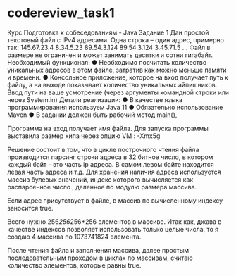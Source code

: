 # codereview_task1
Курс Подготовка к собеседованиям - Java Задание 1 Дан простой текстовый файл с IPv4 адресами. Одна строка – один адрес,
примерно так:
145.67.23.4 8.34.5.23 89.54.3.124 89.54.3.124 3.45.71.5 ... Файл в размере не ограничен и может занимать десятки и сотни
гигабайт. Необходимый функционал:
● Необходимо посчитать количество уникальных адресов в этом файле, затратив как можно меньше памяти и времени. ●
Консольное приложение, которое на вход получает путь к файлу, а на выходе показывает количество уникальных айпишников.
Ввод пути на ваше усмотрение
(через аргументы командной строки или через System.in)
Детали реализации:
● В качестве языка программирования используем Java 11 ● Обязательно использование Maven ● В задании должен быть рабочий
метод main(),

Программа на вход получает имя файла. Для запуска программы выставила размер хипа через опцию VM : -Xmx5g

Решение состоит в том, что в цикле построчного чтения файла производится парсинг строки адреса в 32 битное число, в
котором каждый байт - это часть ip адреса. В самом левом байте находится левая часть адреса и т.д. Для хранения наличия
адреса используется массив булевых значений, индекс которого вычисляется как распарсенное число , деленное по модулю
размера массива.

Если адрес присутствует в файле, в массив по вычисленному индексу заносится true.

Всего нужно 256*256*256*256 элементов в массиве. Итак как, джава в качестве индексов позволяет использовать только целые
числа, то я создаю 4 массива по 1073741824 элемента.

После чтения файла и заполнения массива, далее простым последовательным проходом в циклах по массивам, считаю количество
элементов, которые равны true.



